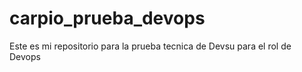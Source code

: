 # carpio_prueba_devops
Este es mi repositorio para la prueba tecnica de Devsu para el rol de Devops
